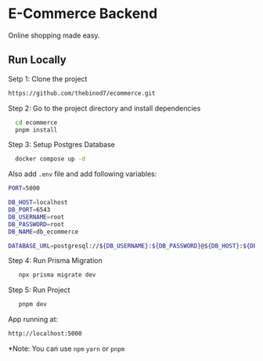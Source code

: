 # E-Commerce Backend

Online shopping made easy.

## Run Locally

Setp 1: Clone the project

```bash
https://github.com/thebinod7/ecommerce.git
```

Step 2: Go to the project directory and install dependencies

```bash
  cd ecommerce
  pnpm install
```

Step 3: Setup Postgres Database

```bash
  docker compose up -d
```

Also add `.env` file and add following variables:

```bash
PORT=5000

DB_HOST=localhost
DB_PORT=6543
DB_USERNAME=root
DB_PASSWORD=root
DB_NAME=db_ecommerce

DATABASE_URL=postgresql://${DB_USERNAME}:${DB_PASSWORD}@${DB_HOST}:${DB_PORT}/${DB_NAME}?schema=public

```

Step 4: Run Prisma Migration

```bash
   npx prisma migrate dev
```

Step 5: Run Project

```bash
   pnpm dev
```

App running at:

```bash
http://localhost:5000
```

\*Note: You can use `npm` `yarn` or `pnpm`
